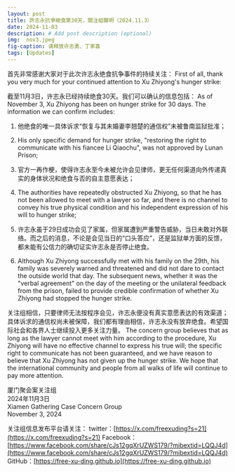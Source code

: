 ```yaml
---
layout: post
title: 許志永抗爭絕食第30天，關注組聲明（2024.11.3）
date: 2024-11-03
description: # Add post description (optional)
img:  nov3.jpeg
fig-caption: 请释放许志勇、丁家喜
tags: [Updates]
---
```


首先非常感谢大家对于此次许志永绝食抗争事件的持续关注： 
First of all, thank you very much for your continued attention to Xu Zhiyong's hunger strike:  

截至11月3日，许志永已经持续绝食30天。我们可以确认的信息包括： 
As of November 3, Xu Zhiyong has been on hunger strike for 30 days. The information we can confirm includes: 

1. 他绝食的唯一具体诉求“恢复与其未婚妻李翘楚的通信权”未被鲁南监狱批准；
2. His only specific demand for hunger strike, "restoring the right to communicate with his fiancee Li Qiaochu", was not approved by Lunan Prison;

3. 官方一再作梗，使得许志永至今未被允许会见律师，更无任何渠道向外传递真实的身体状况和绝食与否的自主意愿表达；
4. The authorities have repeatedly obstructed Xu Zhiyong, so that he has not been allowed to meet with a lawyer so far, and there is no channel to convey his true physical condition and his independent expression of his will to hunger strike;

5. 许志永虽于29日成功会见了家属，但家属遭到严重警告威胁，当日未敢对外联络。而之后的消息，不论是会见当日的“口头答应”，还是监狱单方面的反馈，都未能有公信力的确切证实许志永是否停止绝食。
6. Although Xu Zhiyong successfully met with his family on the 29th, his family was severely warned and threatened and did not dare to contact the outside world that day. The subsequent news, whether it was the "verbal agreement" on the day of the meeting or the unilateral feedback from the prison, failed to provide credible confirmation of whether Xu Zhiyong had stopped the hunger strike.

关注组相信，只要律师无法按程序会见，许志永便没有真实意愿表达的有效渠道；具体诉求的通信权尚未被保障，我们都有理由相信，许志永没有放弃绝食。希望国际社会和各界人士继续投入更多关注力量。 
The concern group believes that as long as the lawyer cannot meet with him according to the procedure, Xu Zhiyong will have no effective channel to express his true will; the specific right to communicate has not been guaranteed, and we have reason to believe that Xu Zhiyong has not given up the hunger strike. We hope that the international community and people from all walks of life will continue to pay more attention.

厦门聚会案关注组  
2024年11月3日  
Xiamen Gathering Case Concern Group  
November 3, 2024  

关注组信息发布平台请关注：
twitter：[https://x.com/freexuding?s=21](https://x.com/freexuding?s=21)
Facebook：[https://www.facebook.com/share/cJs12gqXrUZWS179/?mibextid=LQQJ4d](https://www.facebook.com/share/cJs12gqXrUZWS179/?mibextid=LQQJ4d)
GitHub：[https://free-xu-ding.github.io](https://free-xu-ding.github.io)